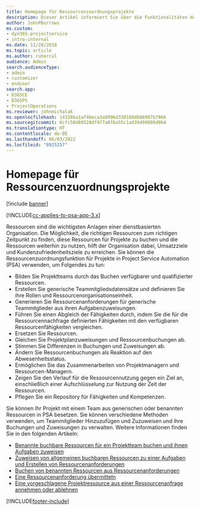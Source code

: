 ```yaml
---
title: Homepage für Ressourcenzuordnungsprojekte
description: Dieser Artikel informiert Sie über die Funktionalitäten des Ressourcenmanagements in Project Service Automation (PSA) für Dynamics 365.
author: JohnPBurrows
ms.custom:
- dyn365-projectservice
- intro-internal
ms.date: 11/28/2018
ms.topic: article
ms.author: ruhercul
audience: Admin
search.audienceType:
- admin
- customizer
- enduser
search.app:
- D365CE
- D365PS
- ProjectOperations
ms.reviewer: johnmichalak
ms.openlocfilehash: 14328ba1af46eca3a8996d330180d888987b7966
ms.sourcegitcommit: 6cfc50d89528df977a8f6a55c1ad39d99800d9b4
ms.translationtype: HT
ms.contentlocale: de-DE
ms.lasthandoff: 06/03/2022
ms.locfileid: "8925257"
---
```

# <a name="resourcing-projects-home-page"></a>Homepage für Ressourcenzuordnungsprojekte

[!include [banner](../includes/psa-now-project-operations.md)]

[!INCLUDE[cc-applies-to-psa-app-3.x](../includes/cc-applies-to-psa-app-3x.md)]

Ressourcen sind die wichtigsten Anlagen einer dienstbasierten Organisation. Die Möglichkeit, die richtigen Ressourcen zum richtigen Zeitpunkt zu finden, diese Ressourcen für Projekte zu buchen und die Ressourcen weiterhin zu nutzen, hilft der Organisation dabei, Umsatzziele und Kundenzufriedenheitsziele zu erreichen. Sie können die Ressourcenzuordnungsfunktion für Projekte in Project Service Automation (PSA) verwenden, um Folgendes zu tun:

- Bilden Sie Projektteams durch das Buchen verfügbarer und qualifizierter Ressourcen.
- Erstellen Sie generische Teammitgliedsdatensätze und definieren Sie ihre Rollen und Ressourcenorganisationseinheit.
- Generieren Sie Ressourcenanforderungen für generische Teammitglieder aus ihren Aufgabenzuweisungen.
- Führen Sie einen Abgleich der Fähigkeiten durch, indem Sie die für die Ressourcennachfrage definierten Fähigkeiten mit den verfügbaren Ressourcenfähigkeiten vergleichen.
- Ersetzen Sie Ressourcen.
- Gleichen Sie Projektplanzuweisungen und Ressourcenbuchungen ab.
- Stimmen Sie Differenzen in Buchungen und Zuweisungen ab.
- Ändern Sie Ressourcenbuchungen als Reaktion auf den Abwesenheitsstatus.
- Ermöglichen Sie das Zusammenarbeiten von Projektmanagern und Ressourcen-Managern.
- Zeigen Sie den Verlauf für die Ressourcennutzung gegen ein Ziel an, einschließlich einer Aufschlüsselung zur Nutzung der Zeit der Ressourcen.
- Pflegen Sie ein Repository für Fähigkeiten und Kompetenzen.


Sie können Ihr Projekt mit einem Team aus generischen oder benannten Ressourcen in PSA besetzen. Sie können verschiedene Methoden verwenden, um Teammitglieder Hinzuzufügen und Zuzuweisen und ihre Buchungen und Zuweisungen zu verwalten. Weitere Informationen finden Sie in den folgenden Artikeln:

- [Benannte buchbare Ressourcen für ein Projektteam buchen und ihnen Aufgaben zuweisen](assign-named-bookable-resource.md)
- [Zuweisen von allgemeinen buchbaren Ressourcen zu einer Aufgaben und Erstellen von Ressourcenanforderungen](assign-generic-bookable-resource.md)
- [Buchen von benannten Ressourcen aus Ressourcenanforderungen](book-named-resource.md)
- [Eine Ressourcenanforderung übermitteln](submit-resource-request.md)
- [Eine vorgeschlagene Projektressource aus einer Ressourcenanfrage annehmen oder ablehnen](accept-reject-proposed-resource.md)


[!INCLUDE[footer-include](../includes/footer-banner.md)]

